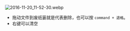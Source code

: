 


![2016-11-20_11-52-30.webp](https://openfilecdn.upupmo.com/upupmo-article/mac/basic/mac-basic-3-trash.png)


- 拖动文件到废纸篓就是代表删除，也可以按 `command + 退格`。
- 右键可以清空